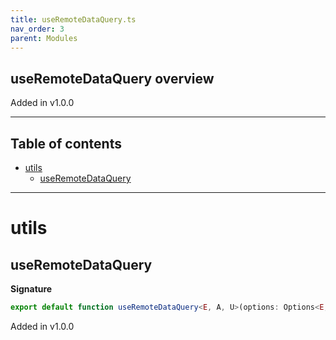 ```yaml
---
title: useRemoteDataQuery.ts
nav_order: 3
parent: Modules
---
```


## useRemoteDataQuery overview

Added in v1.0.0

---

<h2 class="text-delta">Table of contents</h2>

- [utils](#utils)
  - [useRemoteDataQuery](#useremotedataquery)

---

# utils

## useRemoteDataQuery

**Signature**

```ts
export default function useRemoteDataQuery<E, A, U>(options: Options<E, A, U>)
```

Added in v1.0.0
